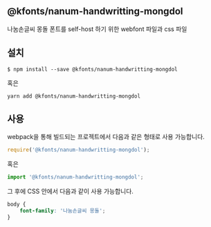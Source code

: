 
@kfonts/nanum-handwritting-mongdol
---------------------

나눔손글씨 몽돌 폰트를 self-host 하기 위한 webfont 파일과 css 파일

설치
----

```
$ npm install --save @kfonts/nanum-handwritting-mongdol
```

혹은

```
yarn add @kfonts/nanum-handwritting-mongdol
```

사용
----

webpack을 통해 빌드되는 프로젝트에서 다음과 같은 형태로 사용 가능합니다.

```js
require('@kfonts/nanum-handwritting-mongdol');
```

혹은

```js
import '@kfonts/nanum-handwritting-mongdol';
```

그 후에 CSS 안에서 다음과 같이 사용 가능합니다.

```css
body {
    font-family: '나눔손글씨 몽돌';
}
```
